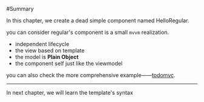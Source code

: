 #Summary

In this chapter, we create a dead simple component named HelloRegular.

you can consider regular's component is a small `mvvm` realization.

- independent lifecycle
- the view based on template
- the model is __Plain Object__
- the component self just like the viewmodel


you can also check the more comprehensive example——[todomvc](http://codepen.io/leeluolee/pen/eAmnB).



--------------------

In next chapter, we will learn the template's syntax